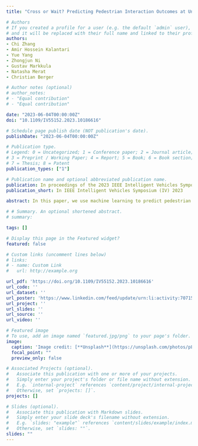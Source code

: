 ```yaml
---
title: "Cross or Wait? Predicting Pedestrian Interaction Outcomes at Unsignalized Crossings"

# Authors
# If you created a profile for a user (e.g. the default `admin` user), write the username (folder name) here 
# and it will be replaced with their full name and linked to their profile.
authors:
- Chi Zhang
- Amir Hossein Kalantari
- Yue Yang
- Zhongjun Ni
- Gustav Markkula
- Natasha Merat
- Christian Berger

# Author notes (optional)
# author_notes:
# - "Equal contribution"
# - "Equal contribution"

date: "2023-06-04T00:00:00Z"
doi: "10.1109/IV55152.2023.10186616"

# Schedule page publish date (NOT publication's date).
publishDate: "2023-06-04T00:00:00Z"

# Publication type.
# Legend: 0 = Uncategorized; 1 = Conference paper; 2 = Journal article;
# 3 = Preprint / Working Paper; 4 = Report; 5 = Book; 6 = Book section;
# 7 = Thesis; 8 = Patent
publication_types: ["1"]

# Publication name and optional abbreviated publication name.
publication: In proceedings of the 2023 IEEE Intelligent Vehicles Symposium (IV)
publication_short: In IEEE Intelligent Vehicles Symposium (IV) 2023

abstract: In this paper, we use machine learning to predict pedestrian crossing behavior including pedestrian crossing decision, crossing initiation time (CIT), and crossing duration (CD) when interacting with vehicles at unsignalized crossings. Distributed simulator data are utilized for predicting and analyzing the interaction factors. Compared with the logistic regression baseline model, our proposed neural network model improves the prediction accuracy and F1 score by 4.46% and 3.23%, respectively. Our model also reduces the root mean squared error (RMSE) for CIT and CD by 21.56% and 30.14% compared with the linear regression model. Additionally, we have analyzed the importance of interaction factors, and present the results of models using fewer factors. This provides information for model selection in different scenarios with limited input features.

# # Summary. An optional shortened abstract.
# summary: 

tags: []

# Display this page in the Featured widget?
featured: false

# Custom links (uncomment lines below)
# links:
# - name: Custom Link
#   url: http://example.org

url_pdf: 'https://doi.org/10.1109/IV55152.2023.10186616'
url_code: ''
url_dataset: ''
url_poster: 'https://www.linkedin.com/feed/update/urn:li:activity:7071501699760218112/'
url_project: ''
url_slides: ''
url_source: ''
url_video: ''

# Featured image
# To use, add an image named `featured.jpg/png` to your page's folder. 
image:
  caption: 'Image credit: [**Unsplash**](https://unsplash.com/photos/pLCdAaMFLTE)'
  focal_point: ""
  preview_only: false

# Associated Projects (optional).
#   Associate this publication with one or more of your projects.
#   Simply enter your project's folder or file name without extension.
#   E.g. `internal-project` references `content/project/internal-project/index.md`.
#   Otherwise, set `projects: []`.
projects: []

# Slides (optional).
#   Associate this publication with Markdown slides.
#   Simply enter your slide deck's filename without extension.
#   E.g. `slides: "example"` references `content/slides/example/index.md`.
#   Otherwise, set `slides: ""`.
slides: ""
---
```

<!-- 
{{% callout note %}}
Click the *Cite* button above to demo the feature to enable visitors to import publication metadata into their reference management software.
{{% /callout %}}

{{% callout note %}}
Create your slides in Markdown - click the *Slides* button to check out the example.
{{% /callout %}}

Supplementary notes can be added here, including [code, math, and images](https://wowchemy.com/docs/writing-markdown-latex/). -->
